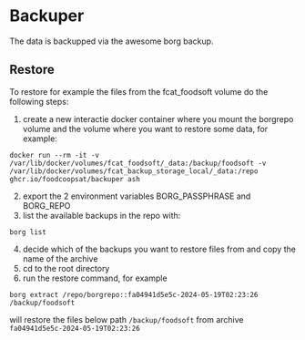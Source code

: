 # Backuper

The data is backupped via the awesome borg backup.

## Restore

To restore for example the files from the fcat_foodsoft volume do the following steps:

1. create a new interactie docker container where you mount the borgrepo volume and the volume where you want to restore some data, for example:
```
docker run --rm -it -v /var/lib/docker/volumes/fcat_foodsoft/_data:/backup/foodsoft -v /var/lib/docker/volumes/fcat_backup_storage_local/_data:/repo ghcr.io/foodcoopsat/backuper ash
```

2. export the 2 environment variables BORG_PASSPHRASE and BORG_REPO
3. list the available backups in the repo with:

```
borg list
```

4. decide which of the backups you want to restore files from and copy the name of the archive
5. cd to the root directory
6. run the restore command, for example

```
borg extract /repo/borgrepo::fa04941d5e5c-2024-05-19T02:23:26 /backup/foodsoft
```

will restore the files below path `/backup/foodsoft` from archive `fa04941d5e5c-2024-05-19T02:23:26`

